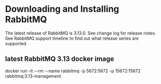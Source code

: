 # Downloading and Installing RabbitMQ
The latest release of RabbitMQ is 3.13.0. See change log for release notes. See RabbitMQ support timeline to find out what release series are supported.

## latest RabbitMQ 3.13 docker image
docker run -it --rm --name rabbitmq -p 5672:5672 -p 15672:15672 rabbitmq:3.13-management

